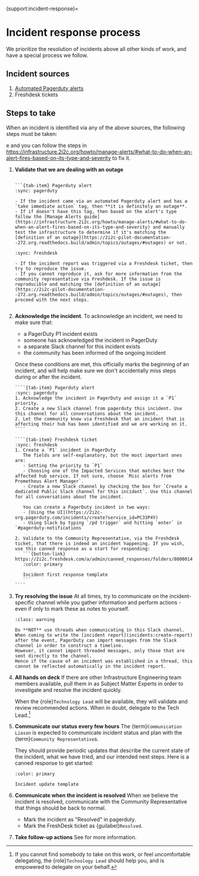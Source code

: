 (support:incident-response)=
# Incident response process

We prioritize the resolution of incidents above all other kinds of work, and have a special process we follow.

## Incident sources

1. [Automated Pagerduty alerts](https://infrastructure.2i2c.org/topic/monitoring-alerting/alerting)
2. Freshdesk tickets

## Steps to take
When an incident is identified via any of the above sources, the following steps must be taken:

e and you can follow the steps in https://infrastructure.2i2c.org/howto/manage-alerts/#what-to-do-when-an-alert-fires-based-on-its-type-and-severity to fix it.
1. **Validate that we are dealing with an outage**
   ````{tab-set}

   ```{tab-item} Pagerduty alert
   :sync: pagerduty
 
   - If the incident came via an automated Pagerduty alert and has a `take immediate action` tag, then **it is definitely an outage**.
   - If if doesn't have this tag, then based on the alert's type follow the [Manage Alerts guide](https://infrastructure.2i2c.org/howto/manage-alerts/#what-to-do-when-an-alert-fires-based-on-its-type-and-severity) and manually test the infrastructure to determine if it's matching the [definition of an outage](https://2i2c-pilot-documentation--272.org.readthedocs.build/admin/topics/outages/#outages) or not.

   ````

   ```{tab-item} Freshdesk ticket
   :sync: freshdesk

   - If the incident report was triggered via a Freshdesk ticket, then try to reproduce the issue.
   - If you cannot reproduce it, ask for more information from the community representative via Freshdesk. If the issue is reproducible and matching the [definition of an outage](https://2i2c-pilot-documentation--272.org.readthedocs.build/admin/topics/outages/#outages), then proceed with the next steps.

   ```
   ````

1. **Acknowledge the incident**.
   To acknowledge an incident, we need to make sure that:
   - a PagerDuty P1 incident exists
   - someone has acknowledged the incident in PagerDuty
   - a separate Slack channel for this incident exists
   - the community has been informed of the ongoing incident

   Once these conditions are met, this officially marks the beginning of an incident, and will help make sure we don't accidentally miss steps during or after the incident.

   `````{tab-set}
   ````{tab-item} Pagerduty alert
   :sync: pagerduty
   1. Acknowledge the incident in PagerDuty and assign it a `P1` priority.
   2. Create a new Slack channel from pagerduty this incident. Use this channel for all conversations about the incident.
   2. Let the community know via Freshdesk that an incident that is affecting their hub has been identified and we are working on it.
   ````

   ````{tab-item} Freshdesk ticket
   :sync: freshdesk
   1. Create a `P1` incident in PagerDuty
      The fields are self-explanatory, but the most important ones are:
      - Setting the priority to `P1`
      - Choosing one of the Impacted Services that matches best the affected hub service. If not sure, choose `Misc alerts from Prometheus Alert Manager`.
      - Create a new Slack channel by checking the box for `Create a dedicated Public Slack channel for this incident`. Use this channel for all conversations about the incident.

      You can create a PagerDuty incident in two ways:
      - [Using the UI](https://2i2c-org.pagerduty.com/incidents/create?service_id=PC33P4Y)
      - Using Slack by typing `/pd trigger` and hitting `enter` in `#pagerduty-notifications`

   2. Validate to the Community Representative, via the Freshdesk ticket, that there is indeed an incident happening. If you wish, use this canned response as a start for responding:
      ```{button-link} https://2i2c.freshdesk.com/a/admin/canned_responses/folders/80000143608/responses/80000247490/edit
      :color: primary

      Incident first response template
      ```
   ````
   `````

1. **Try resolving the issue** 
   At all times, try to communicate on the incident-specific channel while you gather information and perform actions - even if only to mark these as notes to yourself.

   ```{admonition} Do not use threaded Slack messages
   :class: warning

   Do **NOT** use threads when communicating in this Slack channel.
   When coming to write the [incident report](incidents:create-report) after the event, PagerDuty can import messages from the Slack channel in order to construct a timeline.
   However, it cannot import threaded messages, only those that are sent directly to the channel.
   Hence if the cause of an incident was established in a thread, this cannot be reflected automatically in the incident report.
   ```

1. **All hands on deck**
   If there are other Infrastructure Engineering team members available, pull them in as Subject Matter Experts in order to investigate and resolve the incident quickly.

   When the {role}`Technology Lead` will be available, they will validate and review recommended actions. When in doubt, delegate to the Tech Lead.[^note-on-delegation]

1. **Communicate our status every few hours**
   The {term}`Communication Liason` is expected to communicate incident status and plan with the {term}`Community Representative`s.

   They should provide periodic updates that describe the current state of the incident, what we have tried, and our intended next steps. Here is a canned response to get started:

   ```{button-link} https://2i2c.freshdesk.com/a/admin/canned_responses/folders/80000143608/responses/80000247492/edit
   :color: primary

   Incident update template
   ```

1. **Communicate when the incident is resolved**
   When we believe the incident is resolved, communicate with the Community Representative that things should be back to normal.
   - Mark the incident as "Resolved" in pagerduty.
   - Mark the FreshDesk ticket as {guilabel}`Resolved`.

1. **Take follow-up actions**
   See [](incidents:create-report) for more information.

[^note-on-delegation]: If you cannot find somebody to take on this work, or feel uncomfortable delegating, the {role}`Technology Lead` should help you, and is empowered to delegate on your behalf.
